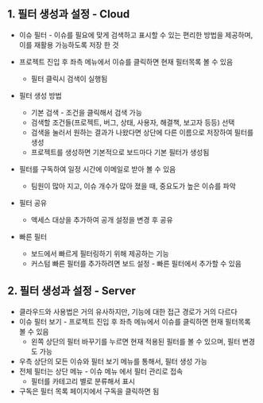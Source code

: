 ## 1. 필터 생성과 설정 - Cloud
* 이슈 필터 - 이슈를 필요에 맞게 검색하고 표시할 수 있는 편리한 방법을 제공하며, 이를 재활용 가능하도록 저장 한 것
* 프로젝트 진입 후 좌측 메뉴에서 이슈를 클릭하면 현재 필터목록 볼 수 있음
  * 필터 클릭시 검색이 실행됨

* 필터 생성 방법
  * 기본 검색 - 조건을 클릭해서 검색 가능
  * 검색할 조건들(프로젝트, 버그, 상태, 사용자, 해결책, 보고자 등등) 선택
  * 검색을 눌러서 원하는 결과가 나왔다면 상단에 다른 이름으로 저장하여 필터를 생성
  * 프로젝트를 생성하면 기본적으로 보드마다 기본 필터가 생성됨

* 필터를 구독하여 일정 시간에 이메일로 받아 볼 수 있음
  * 팀원이 많아 지고, 이슈 개수가 많아 졌을 때, 중요도가 높은 이슈를 파악
* 필터 공유
  * 액세스 대상을 추가하여 공개 설정을 변경 후 공유
* 빠른 필터
  * 보드에서 빠르게 필터링하기 위해 제공하는 기능
  * 커스텀 빠른 필터를 추가하려면 보드 설정 - 빠른 필터에서 추가할 수 있음

## 2. 필터 생성과 설정 - Server
* 클라우드와 사용법은 거의 유사하지만, 기능에 대한 접근 경로가 거의 다르다
* 이슈 필터 보기 - 프로젝트 진입 후 좌측 메뉴에서 이슈를 클릭하면 현재 필터목록 볼 수 있음
  * 왼쪽 상단의 필터 바꾸기를 누르면 현재 적용된 필터를 볼 수 있으며, 필터 변경도 가능
* 우측 상단의 모든 이슈와 필터 보기 메뉴를 통해서, 필터 생성 가능
* 전체 필터는 상단 메뉴 - 이슈 메뉴 에서 필터 관리로 접속
  * 필터를 카테고리 별로 분류해서 표시
* 구독은 필터 목록 페이지에서 구독을 클릭하면 됨

